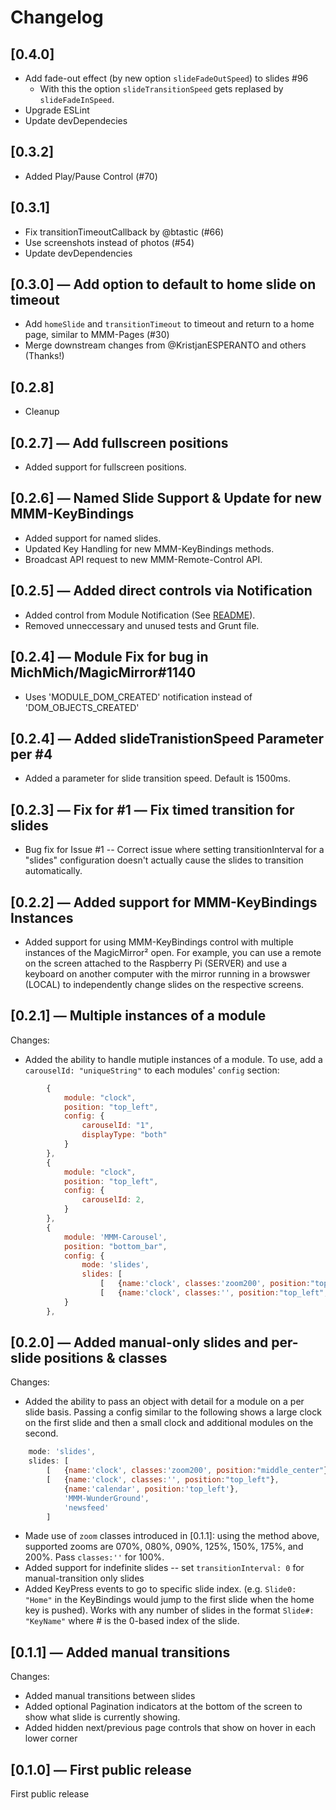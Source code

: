 # Changelog

## <a name="0_4_0"></a>[0.4.0]

- Add fade-out effect (by new option `slideFadeOutSpeed`) to slides #96
  - With this the option `slideTransitionSpeed` gets replased by `slideFadeInSpeed`.
- Upgrade ESLint
- Update devDependecies

## <a name="0_3_2"></a>[0.3.2]

- Added Play/Pause Control (#70)

## <a name="0_3_1"></a>[0.3.1]

- Fix transitionTimeoutCallback by @btastic (#66)
- Use screenshots instead of photos (#54)
- Update devDependencies

## <a name="0_3_0"></a>[0.3.0] ― Add option to default to home slide on timeout

- Add `homeSlide` and `transitionTimeout` to timeout and return to a home page, similar to MMM-Pages (#30)
- Merge downstream changes from @KristjanESPERANTO and others (Thanks!)

## <a name="0_2_8"></a>[0.2.8]

- Cleanup

## <a name="0_2_7"></a>[0.2.7] ― Add fullscreen positions

- Added support for fullscreen positions.

## <a name="0_2_6"></a>[0.2.6] ― Named Slide Support & Update for new MMM-KeyBindings

- Added support for named slides.
- Updated Key Handling for new MMM-KeyBindings methods.
- Broadcast API request to new MMM-Remote-Control API.

## <a name="0_2_5"></a>[0.2.5] ― Added direct controls via Notification

- Added control from Module Notification (See [README](README.md#Navigation-from-other-modules)).
- Removed unneccessary and unused tests and Grunt file.

## <a name="0_2_4"></a>[0.2.4] ― Module Fix for bug in MichMich/MagicMirror#1140

- Uses 'MODULE_DOM_CREATED' notification instead of 'DOM_OBJECTS_CREATED'

## <a name="0_2_4"></a>[0.2.4] ― Added slideTranistionSpeed Parameter per #4

- Added a parameter for slide transition speed. Default is 1500ms.

## <a name="0_2_3"></a>[0.2.3] ― Fix for #1 ― Fix timed transition for slides

- Bug fix for Issue #1 -- Correct issue where setting transitionInterval for a "slides" configuration doesn't actually cause the slides to transition automatically.

## <a name="0_2_2"></a>[0.2.2] ― Added support for MMM-KeyBindings Instances

- Added support for using MMM-KeyBindings control with multiple instances of the MagicMirror² open. For example, you can use a remote on the screen attached to the Raspberry Pi (SERVER) and use a keyboard on another computer with the mirror running in a browswer (LOCAL) to independently change slides on the respective screens.

## <a name="0_2_1"></a>[0.2.1] ― Multiple instances of a module

Changes:

- Added the ability to handle mutiple instances of a module. To use, add a `carouselId: "uniqueString"` to each modules' `config` section:

```javascript
        {
            module: "clock",
            position: "top_left",
            config: {
                carouselId: "1",
                displayType: "both"
            }
        },
        {
            module: "clock",
            position: "top_left",
            config: {
                carouselId: 2,
            }
        },
        {
            module: 'MMM-Carousel',
            position: "bottom_bar",
            config: {
                mode: 'slides',
                slides: [
                    [   {name:'clock', classes:'zoom200', position:"top_left", carouselId: "1"} ],
                    [   {name:'clock', classes:'', position:"top_left", carouselId: 2},  ]]
            }
        },
```

## [0.2.0] ― Added manual-only slides and per-slide positions & classes

Changes:

- Added the ability to pass an object with detail for a module on a per slide basis. Passing a config similar to the following shows a large clock on the first slide and then a small clock and additional modules on the second.

```javascript
    mode: 'slides',
    slides: [
        [   {name:'clock', classes:'zoom200', position:"middle_center"} ],
        [   {name:'clock', classes:'', position:"top_left"},
            {name:'calendar', position:'top_left'},
            'MMM-WunderGround',
            'newsfeed'
        ]
```

- Made use of `zoom` classes introduced in [0.1.1]: using the method above, supported zooms are 070%, 080%, 090%, 125%, 150%, 175%, and 200%. Pass `classes:''` for 100%.
- Added support for indefinite slides -- set `transitionInterval: 0` for manual-transition only slides
- Added KeyPress events to go to specific slide index. (e.g. `Slide0: "Home"` in the KeyBindings would jump to the first slide when the home key is pushed). Works with any number of slides in the format `Slide#: "KeyName"` where # is the 0-based index of the slide.

## [0.1.1] ― Added manual transitions

Changes:

- Added manual transitions between slides
- Added optional Pagination indicators at the bottom of the screen to show what slide is currently showing.
- Added hidden next/previous page controls that show on hover in each lower corner

## [0.1.0] ― First public release

First public release
